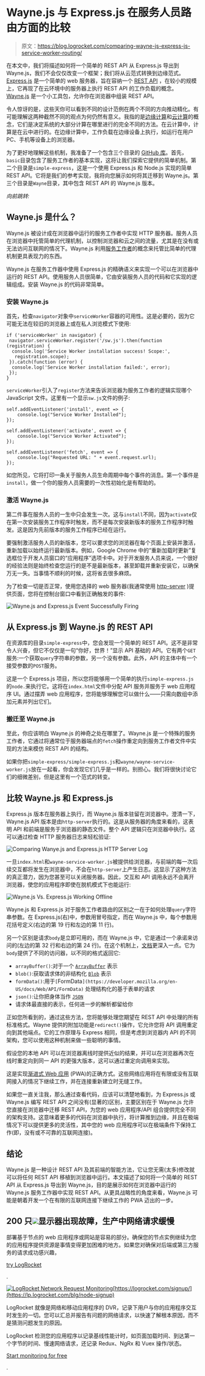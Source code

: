 # Wayne.js 与 Express.js 在服务人员路由方面的比较

> 原文：<https://blog.logrocket.com/comparing-wayne-js-express-js-service-worker-routing/>

在本文中，我们将描述如何将一个简单的 REST API 从 Express.js 导出到 Wayne.js，我们不会仅仅改变一个框架；我们将从云范式转换到边缘范式。 [Express.js](https://blog.logrocket.com/express-js-5-migration-guide/) 是一个简单的 web 服务器，旨在容纳一个 [REST API](https://blog.logrocket.com/10-best-practices-for-rest-api-design/) ，在较小的规模上，它再现了在云环境中的服务器上执行 REST API 的工作负载的概念。 [Wayne.js](https://github.com/jcubic/wayne) 是一个小工具包，允许你在浏览器中组装 REST API。

令人惊讶的是，这些天你可以看到不同的设计范例在两个不同的方向推动精化。有可能理解这两种截然不同的观点为何仍然有意义。我指的是[边缘计算](https://blog.logrocket.com/demystifying-edge-functions/)和[云计算](https://en.wikipedia.org/wiki/Cloud_computing)的概念，它们是决定系统的大部分计算在哪里进行的完全不同的方法。在云计算中，计算是在云中进行的。在边缘计算中，工作负载在边缘设备上执行，如运行在用户 PC、手机等设备上的浏览器。

为了更好地理解这些机制，我准备了一个包含三个目录的 [GitHub 库](https://github.com/rosdec/wayne)。首先，`basic`目录包含了服务工作者的基本实现，这将让我们探索它提供的简单机制。第二个目录是`simple-express`，这是一个使用 Express.js 和 Node.js 实现的简单 REST API。它将是我们的参考实现，我将向您展示如何将其迁移到 Wayne.js。第三个目录是`Wayne`目录，其中包含 REST API 的 Wayne.js 版本。

*向前跳转:*

## Wayne.js 是什么？

Wayne.js 被设计成在浏览器中运行的服务工作者中实现 HTTP 服务器。服务人员在浏览器中托管简单的代理机制，以控制浏览器和云之间的流量，尤其是在没有或无法访问互联网的情况下。Wayne.js 利用[服务工作者](https://blog.logrocket.com/every-website-deserves-a-service-worker/)的概念来托管比简单的代理机制更具表现力的东西。

Wayne.js 在服务工作器中使用 Express.js 的精确语义来实现一个可以在浏览器中运行的 REST API。使用服务人员很简单，它由安装服务人员的代码和它实现的逻辑组成。安装 Wayne.js 的代码非常简单。

### 安装 Wayne.js

首先，检查`navigator`对象中`serviceWorker`容器的可用性。这是必要的，因为它可能无法在较旧的浏览器上或在私人浏览模式下使用:

```
if ('serviceWorker' in navigator) {
 navigator.serviceWorker.register('/sw.js').then(function (registration) { 
  console.log('Service Worker installation success! Scope:',
   registration.scope);
 }).catch(function (error) {
  console.log('Service Worker installation failed:', error);
 });
}

```

`serviceWorker`引入了`register`方法来告诉浏览器为服务工作者的逻辑实现哪个 JavaScript 文件。这里有一个显示`sw.js`文件的例子:

```
self.addEventListener('install', event => {
    console.log("Service Worker Installed");
});

self.addEventListener('activate', event => {
    console.log("Service Worker Activated");
});

self.addEventListener('fetch', event => {
    console.log("Requested URL: " + event.request.url);
});

```

如您所见，它将打印一条关于服务人员生命周期中每个事件的消息。第一个事件是`install`，做一个你的服务人员需要的一次性初始化是有帮助的。

### 激活 Wayne.js

第二件事在服务人员的一生中只会发生一次。这与`install`不同，因为`activate`仅在第一次安装服务工作程序时触发，而不是每次安装新版本的服务工作程序时触发。这是因为先前版本的服务工作程序已经在运行。

要强制激活服务人员的新版本，您可以要求您的浏览器在每个页面上安装并激活，重新加载以始终运行最新版本。例如，Google Chrome 中的“重新加载时更新”复选框位于开发人员窗口的“应用程序”选项卡中。对于开发服务人员来说，一个很好的经验法则是始终检查您运行的是不是最新版本，甚至卸载并重新安装它，以确保万无一失。当事情不顺利的时候，这将省去很多麻烦。

为了检查一切是否正常，使用您选择的 web 服务器(我通常使用 [http-server](https://www.npmjs.com/package/http-server) )提供页面，您将在控制台窗口中看到正确触发的事件:

![Wayne.js and Express.js Event Successfully Firing](img/3b767b721d9be9b3ce42f46ec55c30c1.png)

## 从 Express.js 到 Wayne.js 的 REST API

在资源库的目录`simple-express`中，您会发现一个简单的 REST API。这不是非常令人兴奋，但它不仅仅是一句“你好，世界！”显示 API 基础的 API。它有两个`GET`服务:一个获取`query`字符串的参数，另一个没有参数。此外，API 的主体中有一个接受参数的`POST`服务。

这是一个 Express.js 项目，所以您将能够用一个简单的执行`simple-express.js`的`node.`来执行它。这将在`index.html`文件中分配 API 服务并服务于 web 应用程序 UI。通过摆弄 web 应用程序，您将能够理解您可以做什么——只需向数组中添加元素并列出它们。

### 搬迁至 Wayne.js

至此，你应该明白 Wayne.js 的神奇之处在哪里了。Wayne.js 是一个特殊的服务工作者，它通过将通常位于服务器端点的`fetch`操作重定向到服务工作者文件中实现的方法来模仿 REST API 的结构。

如果你把`simple-express/simple-express.js`和`wayne/wayne-service-worker.js`放在一起看，你会发现它们几乎是一样的。别担心。我们将很快讨论它们的细微差别，但是这里有一个范式的转变。

## 比较 Wayne.js 和 Express.js

Express.js 版本在服务器上执行，而 Wayne.js 版本驻留在浏览器中。澄清一下，Wayne.js API 版本是由`http-server`执行的。这是从服务器的角度来看的，这表明 API 和前端是服务于浏览器的静态文件。整个 API 逻辑只在浏览器中执行。这可以通过检查 HTTP 服务器日志来轻松验证:

![Comparing Wanye.js and Express.js HTTP Server Log](img/fe61ef39b989c036373a72d3277f06d4.png)

一旦`index.html`和`wayne-service-worker.js`被提供给浏览器，与前端的每一次后续交互都将发生在浏览器中，不会在`http-server`上产生日志。这显示了这种方法的真正潜力，因为您甚至可以关闭服务器。因此，交互和 API 调用永远不会离开浏览器，使您的应用程序即使在脱机模式下也能运行:

![Wayne.js Vs. Express.js Working Offline](img/9df20e7d18eae343da781c685fe72cf0.png)

Wayne.js 和 Express.js 对于服务工作者路由的区别之一在于如何处理`query`字符串参数。在 Express.js(右)中，参数用冒号指定，而在 Wayne.js 中，每个参数用花括号定义(右边的第 19 行和左边的第 11 行)。

另一个区别是请求`body`是立即可用的，而在 Wayne.js 中，它是通过一个承诺来访问的(左边的第 32 行和右边的第 24 行)。在这个机制上，[文档](https://github.com/jcubic/wayne#api-reference)更深入一点。它为`body`提供了不同的访问器，以不同的格式返回它:

*   `arrayBuffer()`:对于一个 [`ArrayBuffer`](https://developer.mozilla.org/en-US/docs/Web/JavaScript/Reference/Global_Objects/ArrayBuffer) 表示
*   `blob()`:获取请求体的非结构化 [`Blob`](https://developer.mozilla.org/en-US/docs/Web/API/Blob) 表示
*   `formData()`:用于`[`FormData`](https://developer.mozilla.org/en-US/docs/Web/API/FormData)` 处理结构化的基于表单的请求
*   `json()`:让你把身体当作 [`JSON`](https://developer.mozilla.org/en-US/docs/Web/API/Request/json)
*   请求体最直接的表示，任何进一步的解析都留给你

正如您所看到的，通过这些方法，您将能够处理您期望在 REST API 中处理的所有标准格式。Wayne 提供的附加功能是`redirect()`操作，它允许您将 API 调用重定向到其他端点。它的工作原理与 Express 相同，但是考虑到浏览器内 API 的不同架构，您可以使用这种机制来做一些聪明的事情。

假设您的本地 API 可以在浏览器离线时提供近似的结果，并可以在浏览器再次在线时重定向到同一 API 的更强大版本，这可以通过重定向调用来实现。

这是实现[渐进式 Web 应用](https://blog.logrocket.com/why-you-should-turn-your-app-into-a-pwa/) (PWA)的正确方式。这些网络应用将在有限或没有互联网接入的情况下继续工作，并在连接重新建立时无缝工作。

如果您一直关注我，那么通过查看代码，应该可以清楚地看到，为 Express.js 或 Wayne.js 编写 REST API 之间没有(显著的)区别，主要区别在于 Wayne.js 允许您直接在浏览器中迁移 REST API，为您的 web 应用程序/API 组合提供完全不同的架构支持。这意味着更多的代码在浏览器中执行，将计算推到边缘，并且在极端情况下可以提供更多的灵活性，其中您的 web 应用程序可以在极端条件下保持工作(即，没有或不可靠的互联网连接)。

## 结论

Wayne.js 是一种设计 REST API 及其前端的智能方法，它让您无需(太多)修改就可以将任何 REST API 移植到浏览器中运行。本文描述了如何将一个简单的 REST API 从 Express.js 导出到 Wayne.js，目的是展示如何在浏览器中运行的 Wayne.js 服务工作器中实现 REST API。从更具战略性的角度来看，Wayne.js 可能是朝着开发一个在有限的互联网连接下继续工作的 PWA 迈出的一步。

## 200 只![](img/61167b9d027ca73ed5aaf59a9ec31267.png)显示器出现故障，生产中网络请求缓慢

部署基于节点的 web 应用程序或网站是容易的部分。确保您的节点实例继续为您的应用程序提供资源是事情变得更加困难的地方。如果您对确保对后端或第三方服务的请求成功感兴趣，

[try LogRocket](https://lp.logrocket.com/blg/node-signup)

.

[![LogRocket Network Request Monitoring](img/cae72fd2a54c5f02a6398c4867894844.png)](https://lp.logrocket.com/blg/node-signup)[https://logrocket.com/signup/](https://lp.logrocket.com/blg/node-signup)

LogRocket 就像是网络和移动应用程序的 DVR，记录下用户与你的应用程序交互时发生的一切。您可以汇总并报告有问题的网络请求，以快速了解根本原因，而不是猜测问题发生的原因。

LogRocket 检测您的应用程序以记录基线性能计时，如页面加载时间、到达第一个字节的时间、慢速网络请求，还记录 Redux、NgRx 和 Vuex 操作/状态。

[Start monitoring for free](https://lp.logrocket.com/blg/node-signup)

.